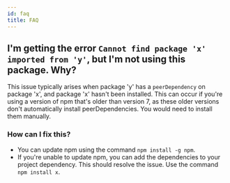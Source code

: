 ```yaml
---
id: faq
title: FAQ
---
```


## I'm getting the error `Cannot find package 'x' imported from 'y'`, but I'm not using this package. Why?

This issue typically arises when package 'y' has a `peerDependency` on package 'x', and package 'x' hasn't been installed. This can occur if you're using a version of npm that's older than version 7, as these older versions don't automatically install peerDependencies. You would need to install them manually.

### How can I fix this?

- You can update npm using the command `npm install -g npm`.
- If you're unable to update npm, you can add the dependencies to your project dependency. This should resolve the issue. Use the command `npm install x`.
